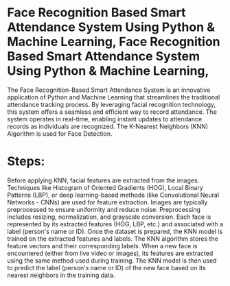 # Face Recognition Based Smart Attendance System Using Python & Machine Learning, Face Recognition Based Smart Attendance System Using Python & Machine Learning,
The Face Recognition-Based Smart Attendance System is an innovative application of Python and Machine Learning that streamlines the traditional attendance tracking process. By leveraging facial recognition technology, this system offers a seamless and efficient way to record attendance.
The system operates in real-time, enabling instant updates to attendance records as individuals are recognized.
The K-Nearest Neighbors (KNN) Algorithm is used for Face Detection.
# Steps:
Before applying KNN, facial features are extracted from the images.
Techniques like Histogram of Oriented Gradients (HOG), Local Binary Patterns (LBP), or deep learning-based methods (like Convolutional Neural Networks - CNNs) are used for feature extraction.
Images are typically preprocessed to ensure uniformity and reduce noise.
Preprocessing includes resizing, normalization, and grayscale conversion.
Each face is represented by its extracted features (HOG, LBP, etc.) and associated with a label (person's name or ID).
Once the dataset is prepared, the KNN model is trained on the extracted features and labels.
The KNN algorithm stores the feature vectors and their corresponding labels.
When a new face is encountered (either from live video or images), its features are extracted using the same method used during training.
The KNN model is then used to predict the label (person's name or ID) of the new face based on its nearest neighbors in the training data.
